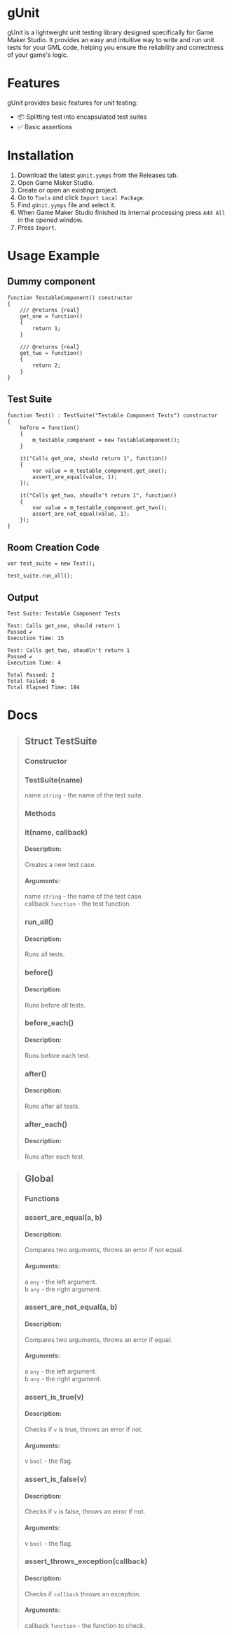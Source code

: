 # gUnit

gUnit is a lightweight unit testing library designed specifically for Game Maker Studio. It provides an easy and
intuitive way to write and run unit tests for your GML code, helping you ensure the reliability and correctness of your
game's logic.

# Features

gUnit provides basic features for unit testing:
- 📦 Splitting test into encapsulated test suites
- ✅ Basic assertions

# Installation
1. Download the latest `gUnit.yymps` from the Releases tab.
2. Open Game Maker Studio.
3. Create or open an existing project.
4. Go to `Tools` and click `Import Local Package`.
5. Find `gUnit.yymps` file and select it.
6. When Game Maker Studio finished its internal processing press `Add All`
in the opened window.
7. Press `Import`.

# Usage Example

## Dummy component

```gml
function TestableComponent() constructor
{
	/// @returns {real}
	get_one = function()
	{
		return 1;
	}
	
	/// @returns {real}
	get_two = function()
	{
		return 2;
	}
}
```

## Test Suite

```gml
function Test() : TestSuite("Testable Component Tests") constructor 
{
	before = function()
	{
		m_testable_component = new TestableComponent();
	}
	
	it("Calls get_one, should return 1", function()
	{
		var value = m_testable_component.get_one();
		assert_are_equal(value, 1);
	});
	
	it("Calls get_two, shoudln't return 1", function()
	{
		var value = m_testable_component.get_two();
		assert_are_not_equal(value, 1);
	});
}
```

## Room Creation Code

```gml
var test_suite = new Test();

test_suite.run_all();
```

## Output

```
Test Suite: Testable Component Tests

Test: Calls get_one, should return 1
Passed ✔
Execution Time: 15

Test: Calls get_two, shoudln't return 1
Passed ✔
Execution Time: 4

Total Passed: 2
Total Failed: 0
Total Elapsed Time: 184
```

# Docs

> ## Struct TestSuite
> ### Constructor
> ### TestSuite(name)
> name `string` - the name of the test suite.
> ### Methods
> ### it(name, callback)
> #### Description:
> Creates a new test case.
> ####  Arguments:
> name `string` - the name of the test case.\
> callback `function` - the test function.
> ### run_all()
> #### Description:
> Runs all tests.
> ### before()
> #### Description:
> Runs before all tests.
> ### before_each()
> #### Description:
> Runs before each test.
> ### after()
> #### Description:
> Runs after all tests.
> ### after_each()
> #### Description:
> Runs after each test.

> ## Global 
> ### Functions
> ### assert_are_equal(a, b)
> #### Description:
> Compares two arguments, throws an error if not equal.
> ####  Arguments:
> a `any` - the left argument.\
> b `any` - the right argument.
> ### assert_are_not_equal(a, b)
> #### Description:
> Compares two arguments, throws an error if equal.
> ####  Arguments:
> a `any` - the left argument.\
> b `any` - the right argument.
> ### assert_is_true(v)
> #### Description:
> Checks if `v` is true, throws an error if not.
> ####  Arguments:
> v `bool` - the flag.
> ### assert_is_false(v)
> #### Description:
> Checks if `v` is false, throws an error if not.
> ####  Arguments:
> v `bool` - the flag.
> ### assert_throws_exception(callback)
> #### Description:
> Checks if `callback` throws an exception.
> ####  Arguments:
> callback `function` - the function to check.